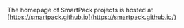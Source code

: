 The homepage of SmartPack projects is hosted at [https://smartpack.github.io](https://smartpack.github.io/)
